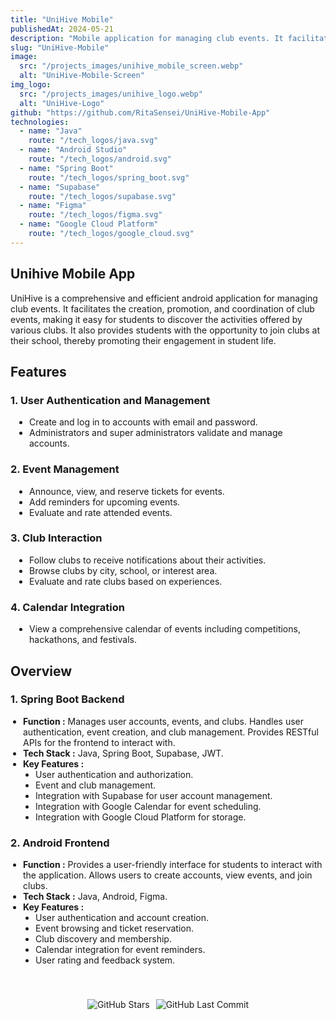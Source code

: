 ```yaml
---
title: "UniHive Mobile"
publishedAt: 2024-05-21
description: "Mobile application for managing club events. It facilitates the creation, promotion, and coordination of club events, making it easy for students to discover the activities offered by various clubs."
slug: "UniHive-Mobile"
image:
  src: "/projects_images/unihive_mobile_screen.webp"
  alt: "UniHive-Mobile-Screen"
img_logo:
  src: "/projects_images/unihive_logo.webp"
  alt: "UniHive-Logo"
github: "https://github.com/RitaSensei/UniHive-Mobile-App"
technologies:
  - name: "Java"
    route: "/tech_logos/java.svg"
  - name: "Android Studio"
    route: "/tech_logos/android.svg"
  - name: "Spring Boot"
    route: "/tech_logos/spring_boot.svg"
  - name: "Supabase"
    route: "/tech_logos/supabase.svg"
  - name: "Figma"
    route: "/tech_logos/figma.svg"
  - name: "Google Cloud Platform"
    route: "/tech_logos/google_cloud.svg"
---
```


## Unihive Mobile App

UniHive is a comprehensive and efficient android application for managing club events. It facilitates the creation, promotion, and coordination of club events, making it easy for students to discover the activities offered by various clubs. It also provides students with the opportunity to join clubs at their school, thereby promoting their engagement in student life.

## Features

### 1. **User Authentication and Management**

<ul style="list-style-type: disc; padding-left: 30px;">
  <li>Create and log in to accounts with email and password.</li>
  <li>Administrators and super administrators validate and manage accounts.</li>
</ul>


### 2. **Event Management**

<ul style="list-style-type: disc; padding-left: 30px;">
  <li>Announce, view, and reserve tickets for events.</li>
  <li>Add reminders for upcoming events.</li>
  <li>Evaluate and rate attended events.</li>
</ul>

### 3. **Club Interaction**

<ul style="list-style-type: disc; padding-left: 30px;">
  <li>Follow clubs to receive notifications about their activities.</li>
  <li>Browse clubs by city, school, or interest area.</li>
  <li>Evaluate and rate clubs based on experiences.</li>
</ul>

### 4. **Calendar Integration**

<ul style="list-style-type: disc; padding-left: 30px;">
  <li>View a comprehensive calendar of events including competitions, hackathons, and festivals.</li>
</ul>

## Overview

### 1. **Spring Boot Backend**

<ul style="list-style-type: disc; padding-left: 20px;">
  <li><strong>Function :</strong> Manages user accounts, events, and clubs. Handles user authentication, event creation, and club management. Provides RESTful APIs for the frontend to interact with.</li>
  <li><strong>Tech Stack :</strong> Java, Spring Boot, Supabase, JWT.</li>
  <li><strong>Key Features :</strong>
    <ul style="list-style-type: disc; padding-left: 20px;">
      <li>User authentication and authorization.</li>
      <li>Event and club management.</li>
      <li>Integration with Supabase for user account management.</li>
      <li>Integration with Google Calendar for event scheduling.</li>
      <li>Integration with Google Cloud Platform for storage.</li>
    </ul>
  </li>
</ul>

### 2. **Android Frontend**

<ul style="list-style-type: disc; padding-left: 20px;">
  <li><strong>Function :</strong> Provides a user-friendly interface for students to interact with the application. Allows users to create accounts, view events, and join clubs.</li>
  <li><strong>Tech Stack :</strong> Java, Android, Figma.</li>
  <li><strong>Key Features :</strong>
    <ul style="list-style-type: disc; padding-left: 20px;">
      <li>User authentication and account creation.</li>
      <li>Event browsing and ticket reservation.</li>
      <li>Club discovery and membership.</li>
      <li>Calendar integration for event reminders.</li>
      <li>User rating and feedback system.</li>
    </ul>
  </li>
</ul>

<div style="display: flex; justify-content: center; padding-top: 40px">
  <img src="https://img.shields.io/github/stars/RitaSensei/UniHive-Mobile-App" alt="GitHub Stars" style="margin-right: 10px;"/>
  <img src="https://img.shields.io/github/last-commit/RitaSensei/UniHive-Mobile-App" alt="GitHub Last Commit" />
</div>
